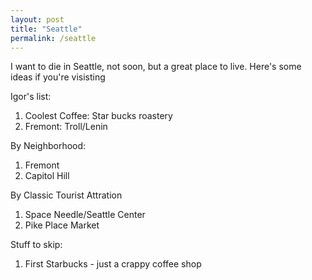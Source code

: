 ```yaml
---
layout: post
title: "Seattle"
permalink: /seattle
---
```


I want to die in Seattle, not soon,  but a great place to live.  Here's  some ideas if you're visisting

Igor's list:

1. Coolest Coffee: Star bucks roastery
1. Fremont: Troll/Lenin

By Neighborhood:

1. Fremont
1. Capitol Hill

By Classic Tourist Attration

1. Space Needle/Seattle Center
1. Pike Place Market


Stuff to skip:

1. First Starbucks - just a crappy coffee shop
